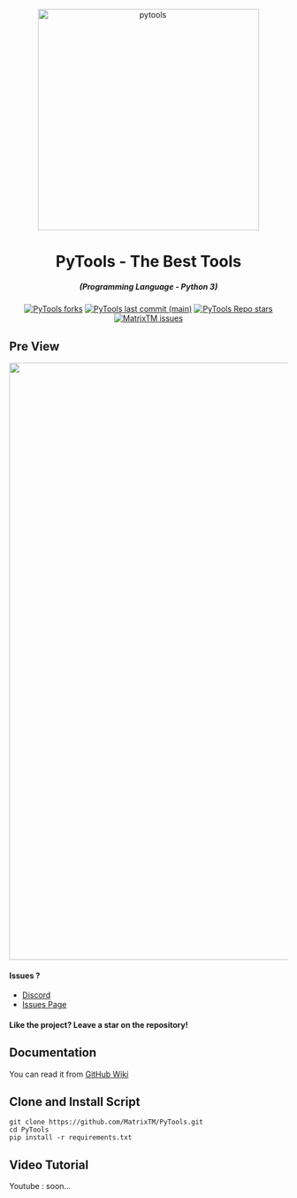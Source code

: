 <p align="center"><img src="https://cdn.discordapp.com/attachments/953983215721406584/961247561044344832/image.png" width="400px" alt="pytools"></p>

<h1 align="center">PyTools - The Best Tools</h1>
<em><h5 align="center">(Programming Language - Python 3)</h5></em>

<p align="center">
<a href="#"><img alt="PyTools forks" src="https://img.shields.io/github/forks/MatrixTM/PyTools?style=for-the-badge"></a>
<a href="#"><img alt="PyTools last commit (main)" src="https://img.shields.io/github/last-commit/MatrixTM/PyTools?color=green&style=for-the-badge"></a>
<a href="#"><img alt="PyTools Repo stars" src="https://img.shields.io/github/stars/MatrixTM/PyTools?style=for-the-badge&color=yellow"></a>
<a href="https://github.com/MatrixTM/PyTools/issues"><img alt="MatrixTM issues" src="https://img.shields.io/github/issues/MatrixTM/PyTools?color=purple&style=for-the-badge"></a>

## Pre View
<p align="center"><img src="https://cdn.discordapp.com/attachments/953983215721406584/961248384159711232/unknown.png" width="1078" alt="preview"></p>

#### Issues ? 
 * [Discord](https://discord.gg/ah7bfjSnhk)
 * [Issues Page](https://github.com/MatrixTM/PyTools/issues)
#### Like the project? Leave a star on the repository!

## Documentation

You can read it from [GitHub Wiki](https://github.com/MatrixTM/PyTools/wiki)

## Clone and Install Script

```shell script
git clone https://github.com/MatrixTM/PyTools.git
cd PyTools
pip install -r requirements.txt
```

## Video Tutorial
Youtube : soon...
